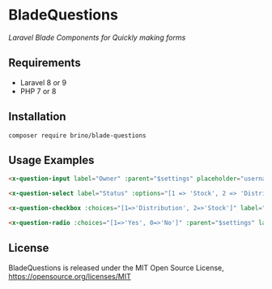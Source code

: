 # BladeQuestions

_Laravel Blade Components for Quickly making forms_

## Requirements

 * Laravel 8 or 9
 * PHP 7 or 8

## Installation

`composer require brino/blade-questions`

## Usage Examples

```html
<x-question-input label="Owner" :parent="$settings" placeholder="username"></x-questions-input>

<x-question-select label="Status" :options="[1 => 'Stock', 2 => 'Distribution']"></x-question-select>

<x-question-checkbox :choices="[1=>'Distribution', 2=>'Stock']" label="Status"></x-question-checkbox>

<x-question-radio :choices="[1=>'Yes', 0=>'No']" :parent="$settings" label="Calculate Formulas (optional)" name="calculate_formulas" tooltip="Pre-calculation of formulas in non-text file spreadsheets"></x-questions.radio>
```

## License

BladeQuestions is released under the MIT Open Source License, <https://opensource.org/licenses/MIT>
